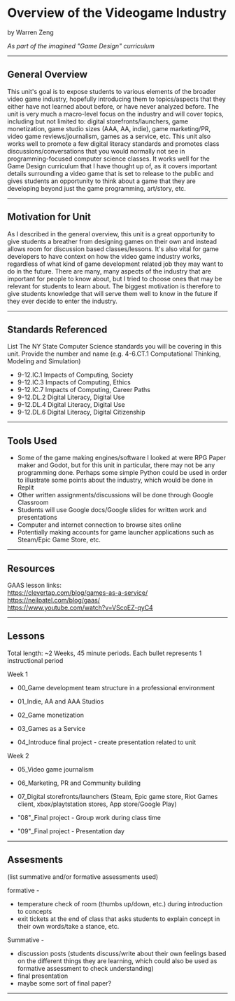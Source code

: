 # Overview of the Videogame Industry
by Warren Zeng

*As part of the imagined "Game Design" curriculum*

-----

## General Overview
This unit's goal is to expose students to various elements of the broader video game industry, hopefully introducing them to topics/aspects that they either have not learned about before, or have never analyzed before. The unit is very much a macro-level focus on the industry and will cover topics, including but not limited to: digital storefronts/launchers, game monetization, game studio sizes (AAA, AA, indie), game marketing/PR, video game reviews/journalism, games as a service, etc. This unit also works well to promote a few digital literacy standards and promotes class discussions/conversations that you would normally not see in programming-focused computer science classes. It works well for the Game Design curriculum that I have thought up of, as it covers important details surrounding a video game that is set to release to the public and gives students an opportunity to think about a game that they are developing beyond just the game programming, art/story, etc.


---

## Motivation for Unit
As I described in the general overview, this unit is a great opportunity to give students a breather from designing games on their own and instead allows room for discussion based classes/lessons. It's also vital for game developers to have context on how the video game industry works, regardless of what kind of game development related job they may want to do in the future. There are many, many aspects of the industry that are important for people to know about, but I tried to choose ones that may be relevant for students to learn about. The biggest motivation is therefore to give students knowledge that will serve them well to know in the future if they ever decide to enter the industry.


---

## Standards Referenced
List The NY State Computer Science standards you will be covering in this unit. Provide the number and name (e.g. 4-6.CT.1 Computational Thinking, Modeling and Simulation)

- 9-12.IC.1 Impacts of Computing, Society
- 9-12.IC.3 Impacts of Computing, Ethics
- 9-12.IC.7 Impacts of Computing, Career Paths
- 9-12.DL.2 Digital Literacy, Digital Use  
- 9-12.DL.4 Digital Literacy, Digital Use  
- 9-12.DL.6 Digital Literacy, Digital Citizenship  


---

## Tools Used

- Some of the game making engines/software I looked at were RPG Paper maker and Godot, but for this unit in particular, there may not be any programming done. 
Perhaps some simple Python could be used in order to illustrate some points about the industry, which would be done in Replit
- Other written assignments/discussions will be done through Google Classroom
- Students will use Google docs/Google slides for written work and presentations
- Computer and internet connection to browse sites online
- Potentially making accounts for game launcher applications such as Steam/Epic Game Store, etc.


---

## Resources


GAAS lesson links:  
https://clevertap.com/blog/games-as-a-service/  
https://neilpatel.com/blog/gaas/  
https://www.youtube.com/watch?v=VScoEZ-qyC4  


---

## Lessons
Total length: ~2 Weeks, 45 minute periods. Each bullet represents 1 instructional period

Week 1

- 00_Game development team structure in a professional environment 

- 01_Indie, AA and AAA Studios

- 02_Game monetization
  
- 03_Games as a Service 

- 04_Introduce final project - create presentation related to unit 
  
Week 2

- 05_Video game journalism
   
- 06_Marketing, PR and Community building 

- 07_Digital storefronts/launchers (Steam, Epic game store, Riot Games client, xbox/playtstation stores, App store/Google Play)

- "08"_Final project - Group work during class time 

- "09"_Final project - Presentation day 


---

## Assesments
(list summative and/or formative assessments used)

formative - 
- temperature check of room (thumbs up/down, etc.) during introduction to concepts
- exit tickets at the end of class that asks students to explain concept in their own words/take a stance, etc.


Summative - 
- discussion posts (students discuss/write about their own feelings based on the different things they are learning, which could also be used as formative assessment to check understanding)
- final presentation  
- maybe some sort of final paper?


---
